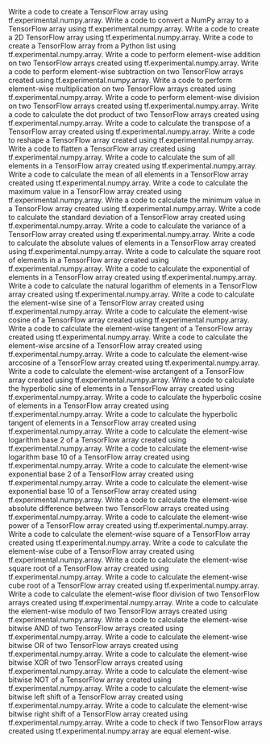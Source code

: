 Write a code to create a TensorFlow array using tf.experimental.numpy.array.
Write a code to convert a NumPy array to a TensorFlow array using tf.experimental.numpy.array.
Write a code to create a 2D TensorFlow array using tf.experimental.numpy.array.
Write a code to create a TensorFlow array from a Python list using tf.experimental.numpy.array.
Write a code to perform element-wise addition on two TensorFlow arrays created using tf.experimental.numpy.array.
Write a code to perform element-wise subtraction on two TensorFlow arrays created using tf.experimental.numpy.array.
Write a code to perform element-wise multiplication on two TensorFlow arrays created using tf.experimental.numpy.array.
Write a code to perform element-wise division on two TensorFlow arrays created using tf.experimental.numpy.array.
Write a code to calculate the dot product of two TensorFlow arrays created using tf.experimental.numpy.array.
Write a code to calculate the transpose of a TensorFlow array created using tf.experimental.numpy.array.
Write a code to reshape a TensorFlow array created using tf.experimental.numpy.array.
Write a code to flatten a TensorFlow array created using tf.experimental.numpy.array.
Write a code to calculate the sum of all elements in a TensorFlow array created using tf.experimental.numpy.array.
Write a code to calculate the mean of all elements in a TensorFlow array created using tf.experimental.numpy.array.
Write a code to calculate the maximum value in a TensorFlow array created using tf.experimental.numpy.array.
Write a code to calculate the minimum value in a TensorFlow array created using tf.experimental.numpy.array.
Write a code to calculate the standard deviation of a TensorFlow array created using tf.experimental.numpy.array.
Write a code to calculate the variance of a TensorFlow array created using tf.experimental.numpy.array.
Write a code to calculate the absolute values of elements in a TensorFlow array created using tf.experimental.numpy.array.
Write a code to calculate the square root of elements in a TensorFlow array created using tf.experimental.numpy.array.
Write a code to calculate the exponential of elements in a TensorFlow array created using tf.experimental.numpy.array.
Write a code to calculate the natural logarithm of elements in a TensorFlow array created using tf.experimental.numpy.array.
Write a code to calculate the element-wise sine of a TensorFlow array created using tf.experimental.numpy.array.
Write a code to calculate the element-wise cosine of a TensorFlow array created using tf.experimental.numpy.array.
Write a code to calculate the element-wise tangent of a TensorFlow array created using tf.experimental.numpy.array.
Write a code to calculate the element-wise arcsine of a TensorFlow array created using tf.experimental.numpy.array.
Write a code to calculate the element-wise arccosine of a TensorFlow array created using tf.experimental.numpy.array.
Write a code to calculate the element-wise arctangent of a TensorFlow array created using tf.experimental.numpy.array.
Write a code to calculate the hyperbolic sine of elements in a TensorFlow array created using tf.experimental.numpy.array.
Write a code to calculate the hyperbolic cosine of elements in a TensorFlow array created using tf.experimental.numpy.array.
Write a code to calculate the hyperbolic tangent of elements in a TensorFlow array created using tf.experimental.numpy.array.
Write a code to calculate the element-wise logarithm base 2 of a TensorFlow array created using tf.experimental.numpy.array.
Write a code to calculate the element-wise logarithm base 10 of a TensorFlow array created using tf.experimental.numpy.array.
Write a code to calculate the element-wise exponential base 2 of a TensorFlow array created using tf.experimental.numpy.array.
Write a code to calculate the element-wise exponential base 10 of a TensorFlow array created using tf.experimental.numpy.array.
Write a code to calculate the element-wise absolute difference between two TensorFlow arrays created using tf.experimental.numpy.array.
Write a code to calculate the element-wise power of a TensorFlow array created using tf.experimental.numpy.array.
Write a code to calculate the element-wise square of a TensorFlow array created using tf.experimental.numpy.array.
Write a code to calculate the element-wise cube of a TensorFlow array created using tf.experimental.numpy.array.
Write a code to calculate the element-wise square root of a TensorFlow array created using tf.experimental.numpy.array.
Write a code to calculate the element-wise cube root of a TensorFlow array created using tf.experimental.numpy.array.
Write a code to calculate the element-wise floor division of two TensorFlow arrays created using tf.experimental.numpy.array.
Write a code to calculate the element-wise modulo of two TensorFlow arrays created using tf.experimental.numpy.array.
Write a code to calculate the element-wise bitwise AND of two TensorFlow arrays created using tf.experimental.numpy.array.
Write a code to calculate the element-wise bitwise OR of two TensorFlow arrays created using tf.experimental.numpy.array.
Write a code to calculate the element-wise bitwise XOR of two TensorFlow arrays created using tf.experimental.numpy.array.
Write a code to calculate the element-wise bitwise NOT of a TensorFlow array created using tf.experimental.numpy.array.
Write a code to calculate the element-wise bitwise left shift of a TensorFlow array created using tf.experimental.numpy.array.
Write a code to calculate the element-wise bitwise right shift of a TensorFlow array created using tf.experimental.numpy.array.
Write a code to check if two TensorFlow arrays created using tf.experimental.numpy.array are equal element-wise.